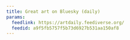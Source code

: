 ```yaml
---
title: Great art on Bluesky (daily)
params:
  feedlink: https://artdaily.feediverse.org/
  feedid: a9f5fb5757f5b73d6927b531aa150af8
---
```

